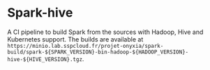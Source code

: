 # Spark-hive

A CI pipeline to build Spark from the sources with Hadoop, Hive and Kubernetes support. The builds are available at `https://minio.lab.sspcloud.fr/projet-onyxia/spark-build/spark-${SPARK_VERSION}-bin-hadoop-${HADOOP_VERSION}-hive-${HIVE_VERSION}.tgz`. 
